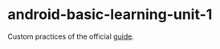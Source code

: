 # android-basic-learning-unit-1

Custom practices of the official [guide](https://developer.android.com/courses/android-basics-compose/unit-1).